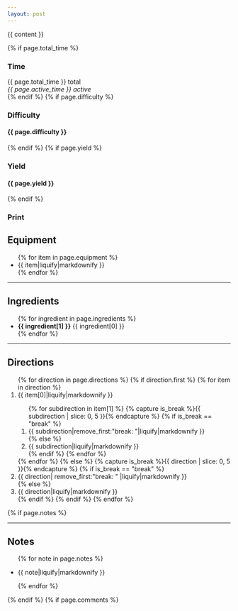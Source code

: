 ```yaml
---
layout: post
---
```

{{ content }}

<!-- more -->

<div class="meta-container">
    {% if page.total_time %}
        <div class="meta">
            <h3><i class="fa fa-clock-o"></i> Time</h3>
            <div class="content">
                {{ page.total_time }} total<br>
                <em>{{ page.active_time }} active</em>
            </div>
        </div>
    {% endif %}
    {% if page.difficulty %}
        <div class="meta">
            <h3><i class="fa fa-cogs"></i> Difficulty</h3>
            <h4 class="content">{{ page.difficulty }}</h4>
        </div>
    {% endif %}
    {% if page.yield %}
        <div class="meta">
            <h3><i class="fa fa-cubes"></i> Yield</h3>
            <h4 class="content">{{ page.yield }}</h4>
        </div>
    {% endif %}
    <div class="meta print-recipe" onclick="window.print()">
        <h3><i class="fa fa-print"></i> Print</h3>
    </div>
</div>

<div class="recipe-container">
    <div class="equipment-ingredients">
        <h2>Equipment</h2>
        <ul>
            {% for item in page.equipment %}
                <li>{{ item|liquify|markdownify }}</li>
            {% endfor %}
        </ul>
        <hr>
        <h2>Ingredients</h2>
        <ul>
            {% for ingredient in page.ingredients %}
                <li><strong>{{ ingredient[1] }}</strong> {{ ingredient[0] }}</li>
            {% endfor %}
        </ul>
        <hr class="mobile-only-hr">
    </div>
    <div class="directions">
        <h2>Directions</h2>
        <ol>
            {% for direction in page.directions %}
                {% if direction.first %}
                    {% for item in direction %}
                        <li>{{ item[0]|liquify|markdownify }}</li>
                        <ol class="sub-direction">
                        {% for subdirection in item[1] %}
                            {% capture is_break %}{{ subdirection | slice: 0, 5 }}{% endcapture %}
                            {% if is_break == "break" %}
                                <li class="break">{{ subdirection|remove_first:"break: "|liquify|markdownify }}</li>
                            {% else %}
                                <li>{{ subdirection|liquify|markdownify }}</li>
                            {% endif %}
                        {% endfor %}
                        </ol>
                    {% endfor %}
                {% else %}
                    {% capture is_break %}{{ direction | slice: 0, 5 }}{% endcapture %}
                    {% if is_break == "break" %}
                        <li class="break">{{ direction| remove_first:"break: " |liquify|markdownify }}</li>
                    {% else %}
                        <li>{{ direction|liquify|markdownify }}</li>
                    {% endif %}
                {% endif %}
            {% endfor %}
        </ol>
    </div>
    {% if page.notes %}
    <div class="notes">
        <hr>
        <h2>Notes</h2>
        <ul>
            {% for note in page.notes %}
                <li><p>{{ note|liquify|markdownify }}</p></li>
            {% endfor %}
        </ul>       
    </div>
    {% endif %}
    {% if page.comments %}
        <div id="disqus_thread"></div>
        <script>
            var disqus_config = function () {
                this.page.url = {{ site.url }}{{ page.url }};
                this.page.identifier = {{ page.id }};
            };
            
            (function() { // DON'T EDIT BELOW THIS LINE
            var d = document, s = d.createElement('script');
            s.src = 'https://imperfect-kitchen.disqus.com/embed.js';
            s.setAttribute('data-timestamp', +new Date());
            (d.head || d.body).appendChild(s);
            })();
        </script>
        <noscript>Please enable JavaScript to view the <a href="https://disqus.com/?ref_noscript">comments powered by Disqus.</a></noscript>    
    {% endif %}
</div>